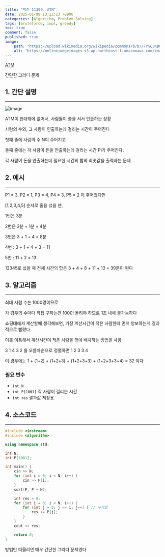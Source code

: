 ```yaml
---
title: "백준 11399. ATM"
date: 2025-01-08 13:21:23 +0900
categories: [Algorithm, Problem Solving]  
tags: [bruteforce, impl, greedy]    
toc: true
comment: false
published: true
image:
    path: "https://upload.wikimedia.org/wikipedia/commons/b/b7/Fr%C3%BCher_Bankautomat_von_Nixdorf.jpg"
    alt: "https://onlinejudgeimages.s3-ap-northeast-1.amazonaws.com/images/boj-og.png"
---
```


[ATM](https://www.acmicpc.net/problem/11399)

간단한 그리디 문제

## 1. 간단 설명
---

![image](https://github.com/user-attachments/assets/d00d570c-1fbc-4f5f-8846-972f0f3b73c5)

ATM이 한대밖에 없어서, 사람들이 줄을 서서 인출하는 상황

사람의 수와, 그 사람이 인출하는데 걸리는 시간이 주어진다

첫째 줄에 사람의 수 N이 주어지고

둘째 줄에는 각 사람이 돈을 인출하는데 걸리는 시간 Pi가 주어진다.

각 사람이 돈을 인출하는데 필요한 시간의 합의 최솟값을 출력하는 문제

## 2. 예시 
---

P1 = 3, P2 = 1, P3 = 4, P4 = 3, P5 = 2 이 주어졌다면

[1,2,3,4,5] 순서로 줄을 섰을 땐,

1번은 3분

2번은 3분 + 1분 = 4분

3번은 3 + 1 + 4 = 8분

4번 : 3 + 1 + 4 + 3 = 11

5번 : 11 + 2 = 13

12345로 섰을 때 전체 시간의 합은 3 + 4 + 8 + 11 + 13 = 39분이 된다



## 3. 알고리즘
---

최대 사람 수는 1000명이므로 

각 경우의 수마다 직접 구하는건 1000! 돌려야 하므로 1초 내에 불가능하다

쇼핑대에서 계산할때 생각해보면, 가장 계산시간이 적은 사람한테 먼저 양보하는게 결과적으로 빨랐다

이를 이용해서 계산시간이 적은 사람을 앞에 배치하는 방법을 사용

3 1 4 3 2 를 오름차순으로 정렬하면 1 2 3 3 4

이 경우에는 1 + (1+2) + (1+2+3) + (1+2+3+3) + (1+2+3+3+4) = 32 이다


### 필요 변수

- `int N`
- `int P[1001]` 각 사람이 걸리는 시간
- `int res` 결과값 저장용

## 4. 소스코드
---

```cpp
#include <iostream>
#include <algorithm>

using namespace std;

int N;
int P[1001];

int main() {
	cin >> N;
	for (int i = 0; i < N; i++) {
		cin >> P[i];
	}
	sort(P, P + N);

	int res = 0;
	for (int i = 0; i < N; i++) {
		for (int j = 0; j <= i; j++) { // 누적합
			res += P[j];
		}
	}
	cout << res;

	return 0;
}
```

방법만 떠올리면 매우 간단한 그리디 문제였다
